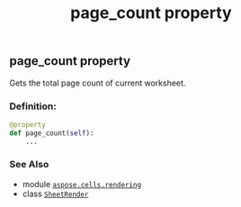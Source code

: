 ﻿---
title: page_count property
second_title: Aspose.Cells for Python via .NET API References
description: 
type: docs
weight: 80
url: /aspose.cells.rendering/sheetrender/page_count/
is_root: false
---

## page_count property


Gets the total page count of current worksheet.
### Definition:
```python
@property
def page_count(self):
    ...
```

### See Also
* module [`aspose.cells.rendering`](../../)
* class [`SheetRender`](/cells/python-net/aspose.cells.rendering/sheetrender)
